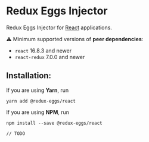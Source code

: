 # Redux Eggs Injector

Redux Eggs Injector for [React](https://reactjs.org/) applications.

⚠️ Minimum supported versions of **peer dependencies**:

- `react` 16.8.3 and newer
- `react-redux` 7.0.0 and newer

## Installation:

If you are using **Yarn**, run

```shell
yarn add @redux-eggs/react
```

If you are using **NPM**, run

```shell
npm install --save @redux-eggs/react
```

`// TODO`

